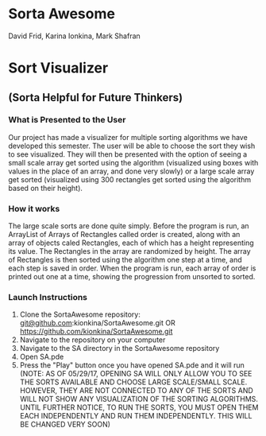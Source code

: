 # Sorta Awesome
David Frid, Karina Ionkina, Mark Shafran
# Sort Visualizer
## (Sorta Helpful for Future Thinkers)

### What is Presented to the User
Our project has made a visualizer for multiple sorting algorithms we have developed this semester. The user will be able to choose
the sort they wish to see visualized. They will then be presented with the option of seeing a small scale array get sorted using the algorithm (visualized using boxes with values in the place of an array, and done very slowly) or a large scale array get sorted
(visualized using 300 rectangles get sorted using the algorithm based on their height).

### How it works
The large scale sorts are done quite simply. Before the program is run, an ArrayList of Arrays of Rectangles called order is created, along with an array of objects caled Rectangles, each of which has a height representing its value. The Rectangles in the array are
randomized by height. The array of Rectangles is then sorted using the algorithm one step at a time, and each step is saved in order.
When the program is run, each array of order is printed out one at a time, showing the progression from unsorted to sorted.

### Launch Instructions
1. Clone the SortaAwesome repository: git@github.com:kionkina/SortaAwesome.git OR https://github.com/kionkina/SortaAwesome.git
2. Navigate to the repository on your computer
3. Navigate to the SA directory in the SortaAwesome repository
4. Open SA.pde
5. Press the "Play" button once you have opened SA.pde and it will run
(NOTE: AS OF 05/29/17, OPENING SA WILL ONLY ALLOW YOU TO SEE THE SORTS AVAILABLE AND CHOOSE LARGE SCALE/SMALL SCALE. HOWEVER, THEY ARE
NOT CONNECTED TO ANY OF THE SORTS AND WILL NOT SHOW ANY VISUALIZATION OF THE SORTING ALGORITHMS. UNTIL FURTHER NOTICE, TO RUN THE SORTS, YOU MUST OPEN THEM EACH INDEPENDENTLY AND RUN THEM INDEPENDENTLY. THIS WILL BE CHANGED VERY SOON)
